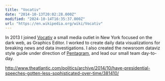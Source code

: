 ```yaml
---
title: "Vocativ"
date: "2014-10-13T20:02:28.000Z"
modified: "2024-10-14T16:35:37.000Z"
url: "https://en.wikipedia.org/wiki/Vocativ"
---
```

In 2013 I joined [Vocativ](https://en.wikipedia.org/wiki/Vocativ) a small media outlet in New York focused on the dark web, as Graphics Editor. I worked to create daily data visualizations for breaking news and data investigations. I also created the newsroom dataviz style guide under direction of [Pentagram](https://en.wikipedia.org/wiki/Pentagram_(design_firm)), and lead our small team day-to-day.

<http://www.theatlantic.com/politics/archive/2014/10/have-presidential-speeches-gotten-less-sophisticated-over-time/381410/>